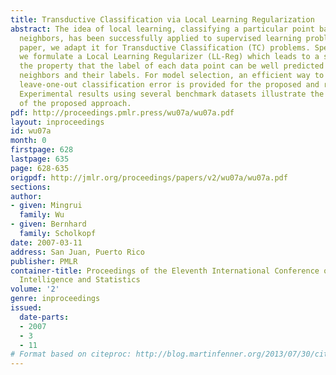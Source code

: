 ```yaml
---
title: Transductive Classification via Local Learning Regularization
abstract: The idea of local learning, classifying a particular point based on its
  neighbors, has been successfully applied to supervised learning problems. In this
  paper, we adapt it for Transductive Classification (TC) problems. Specifically,
  we formulate a Local Learning Regularizer (LL-Reg) which leads to a solution with
  the property that the label of each data point can be well predicted based on its
  neighbors and their labels. For model selection, an efficient way to compute the
  leave-one-out classification error is provided for the proposed and related algorithms.
  Experimental results using several benchmark datasets illustrate the effectiveness
  of the proposed approach.
pdf: http://proceedings.pmlr.press/wu07a/wu07a.pdf
layout: inproceedings
id: wu07a
month: 0
firstpage: 628
lastpage: 635
page: 628-635
origpdf: http://jmlr.org/proceedings/papers/v2/wu07a/wu07a.pdf
sections: 
author:
- given: Mingrui
  family: Wu
- given: Bernhard
  family: Scholkopf
date: 2007-03-11
address: San Juan, Puerto Rico
publisher: PMLR
container-title: Proceedings of the Eleventh International Conference on Artificial
  Intelligence and Statistics
volume: '2'
genre: inproceedings
issued:
  date-parts:
  - 2007
  - 3
  - 11
# Format based on citeproc: http://blog.martinfenner.org/2013/07/30/citeproc-yaml-for-bibliographies/
---
```


